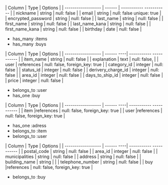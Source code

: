 <!-- usersテーブル -->

| Column             | Type   | Options                  |
| ------------------ | ------ | ----------- -----------  |
| nickname           | string | null: false              |
| email              | string | null: false unique: true |
| encrypted_password | string | null: false              |
|  last_name         | string | null: false              |
|  first_name        | string | null: false              |
|  last_name_kana    | string | null: false              |
|  first_name_kana   | string | null: false              |
|  birthday          | date   | null: false              |


<!-- Association -->
- has_many :items
- has_many :buys


<!-- itemsテーブル -->

| Column             | Type       | Options                        |
| ------------------ | ------ ----| ----------- -----------        |
| item_name          | string     | null: false                    |
| explanation        | text       | null: false,                   |
| user               | references | null: false, foreign_key: true |
| category_id        | integer    | null: false                    |
| status_id          | integer    | null: false                    |
| derivery_charge_id | integer    | null: false                    |
| area_id            | integer    | null: false                    |
| days_to_ship_id    | integer    | null: false                    |
| price              | integer    | null: false                    |

<!-- Association -->
- belongs_to :user
- has_one :buy



<!-- buysテーブル -->
| Column             | Type       | Options                        |
| ------------------ | ------ ----| ----------- -----------        |
| item               |references  | null: false, foreign_key: true |
| user               |references  | null: false, foreign_key: true |


<!-- Association -->
- has_one :adress
- belongs_to :item
- belongs_to :user


<!-- adressesテーブル -->
| Column             | Type       | Options                        |
| ------------------ | ------ ----| ----------- -----------        |
| postal_code        | string     | null: false                    |
| area_id            | integer    | null: false                    |
| municipalities     | string     | null: false                    |
| address            | string     | null: false                    |
| building_name      | string     |                                |
| telephone_number   | string     | null: false                    |
| buy                |references  | null: false, foreign_key: true |


<!-- Association -->
- belongs_to :buy

